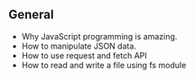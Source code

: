 ## General

- Why JavaScript programming is amazing.
- How to manipulate JSON data.
- How to use request and fetch API
- How to read and write a file using fs module
